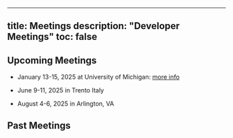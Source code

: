 
---
title: Meetings
description: "Developer Meetings"
toc: false
---
## Upcoming Meetings

- January 13-15, 2025 at University of Michigan: [more info](michigan)

- June 9-11, 2025 in Trento Italy

- August 4-6, 2025 in Arlington, VA

## Past Meetings

